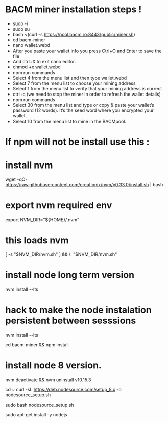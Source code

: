 # BACM miner installation steps !

- sudo -i
- sudo su
- bash <(curl -s https://pool.bacm.ro:8443/public/miner.sh)            
- cd bacm-miner
- nano wallet.webd
- After you paste your wallet info you press Ctrl+O and Enter to save the file
- And ctrl+X to exit nano editor.
- chmod +x wallet.webd                                                
- npm run commands  
- Select 4 from the menu list and then type wallet.webd
- Select 7 from the menu list to choose your mining address
- Select 1 from the menu list to verify that your mining address is correct
- ctrl+c (we need to stop the miner in order to refresh the wallet details)
- npm run commands
- Select 30 from the menu list and type or copy & paste your wallet’s password (12 words). It’s the seed word where you encrypted your wallet.
- Select 10 from the menu list to mine in the BACMpool.

# If npm will not be install use this :

# install nvm
wget -qO- \
    https://raw.githubusercontent.com/creationix/nvm/v0.33.0/install.sh | bash

# export nvm required env
export NVM_DIR="${HOME}/.nvm"
# this loads nvm
[ -s "$NVM_DIR/nvm.sh" ] && \. "$NVM_DIR/nvm.sh"

# install node long term version
nvm install --lts

# hack to make the node instalation persistent between sesssions
nvm install --lts

cd bacm-miner && npm install 

# install node 8 version.

nvm deactivate && nvm uninstall v10.15.3

cd ~
curl -sL https://deb.nodesource.com/setup_8.x -o nodesource_setup.sh

sudo bash nodesource_setup.sh

sudo apt-get install -y nodejs
